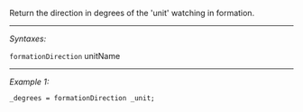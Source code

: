 Return the direction in degrees of the 'unit' watching in formation.


---
*Syntaxes:*

`formationDirection` unitName

---
*Example 1:*

```sqf
_degrees = formationDirection _unit;
```